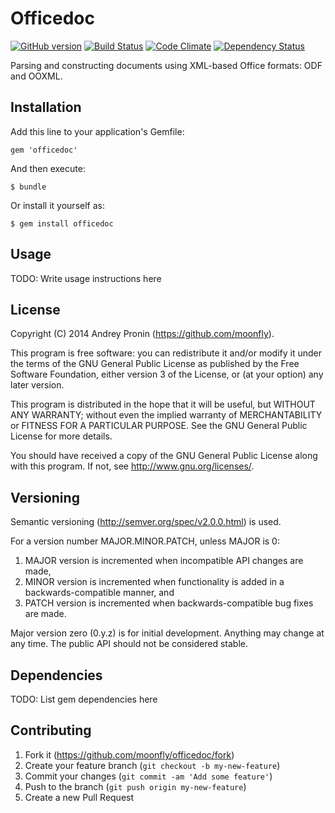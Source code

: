 # Officedoc

[![GitHub version](https://badge.fury.io/gh/moonfly%2Fofficedoc.svg)](http://badge.fury.io/gh/moonfly%2Fofficedoc)
[![Build Status](https://travis-ci.org/moonfly/officedoc.svg?branch=master)](https://travis-ci.org/moonfly/officedoc)
[![Code Climate](https://codeclimate.com/github/moonfly/officedoc.png)](https://codeclimate.com/github/moonfly/officedoc)
[![Dependency Status](https://gemnasium.com/moonfly/officedoc.svg)](https://gemnasium.com/moonfly/officedoc)

Parsing and constructing documents using XML-based Office formats: ODF and OOXML.

## Installation

Add this line to your application's Gemfile:

    gem 'officedoc'

And then execute:

    $ bundle

Or install it yourself as:

    $ gem install officedoc

## Usage

TODO: Write usage instructions here

## License

Copyright (C) 2014 Andrey Pronin (https://github.com/moonfly).

This program is free software: you can redistribute it and/or modify
it under the terms of the GNU General Public License as published by
the Free Software Foundation, either version 3 of the License, or
(at your option) any later version.

This program is distributed in the hope that it will be useful,
but WITHOUT ANY WARRANTY; without even the implied warranty of
MERCHANTABILITY or FITNESS FOR A PARTICULAR PURPOSE.  See the
GNU General Public License for more details.

You should have received a copy of the GNU General Public License
along with this program.  If not, see <http://www.gnu.org/licenses/>.

## Versioning

Semantic versioning (http://semver.org/spec/v2.0.0.html) is used. 

For a version number MAJOR.MINOR.PATCH, unless MAJOR is 0:

1. MAJOR version is incremented when incompatible API changes are made,
2. MINOR version is incremented when functionality is added in a backwards-compatible manner, and
3. PATCH version is incremented when backwards-compatible bug fixes are made.

Major version zero (0.y.z) is for initial development. Anything may change at any time. 
The public API should not be considered stable.

## Dependencies

TODO: List gem dependencies here

## Contributing

1. Fork it (https://github.com/moonfly/officedoc/fork)
2. Create your feature branch (`git checkout -b my-new-feature`)
3. Commit your changes (`git commit -am 'Add some feature'`)
4. Push to the branch (`git push origin my-new-feature`)
5. Create a new Pull Request
